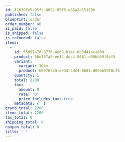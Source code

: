 ```yaml
---
id: f1630fe5-95fc-4652-85f5-e65a2d151896
published: false
blueprint: order
order_number: 46
is_paid: false
is_shipped: false
is_refunded: false
items:
  -
    id: 55d97a76-8776-4ed9-b14e-0e3d41acad00
    product: 66e767a9-ee34-4dc4-8681-d09bb59f0cf5
    variant:
      variant: 10km
      product: 66e767a9-ee34-4dc4-8681-d09bb59f0cf5
    quantity: 1
    total: 2200
    tax:
      amount: 0
      rate: '0'
      price_includes_tax: true
    metadata: {  }
grand_total: 2200
items_total: 2200
tax_total: 0
shipping_total: 0
coupon_total: 0
title: ' '
---
```

